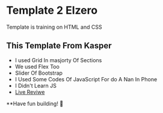 # Template 2 Elzero
Template is training on HTML and CSS

## This Template From Kasper
- I used Grid In masjorty Of Sections
- We used Flex Too
- Slider Of Bootstrap
- I Used Some Codes Of JavaScript For do A Nan In Phone
- I Didn't Learn JS
- [Live Reviwe](https://raw.githack.com/sonsalem/Template-2-Elzero/master/index-template-tow.html)

**Have fun building! 🚀

